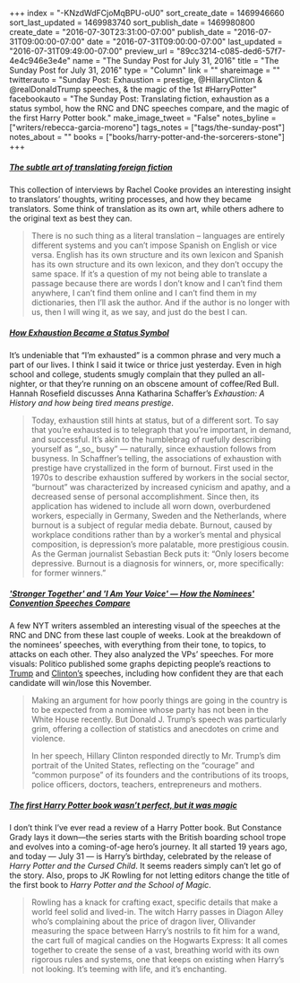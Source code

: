 +++
index = "-KNzdWdFCjoMqBPU-oU0"
sort_create_date = 1469946660
sort_last_updated = 1469983740
sort_publish_date = 1469980800
create_date = "2016-07-30T23:31:00-07:00"
publish_date = "2016-07-31T09:00:00-07:00"
date = "2016-07-31T09:00:00-07:00"
last_updated = "2016-07-31T09:49:00-07:00"
preview_url = "89cc3214-c085-ded6-57f7-4e4c946e3e4e"
name = "The Sunday Post for July 31, 2016"
title = "The Sunday Post for July 31, 2016"
type = "Column"
link = ""
shareimage = ""
twitterauto = "Sunday Post: Exhaustion = prestige, @HillaryClinton & @realDonaldTrump speeches, & the magic of the 1st #HarryPotter"
facebookauto = "The Sunday Post: Translating fiction, exhaustion as a status symbol, how the RNC and DNC speeches compare, and the magic of the first Harry Potter book."
make_image_tweet = "False"
notes_byline = ["writers/rebecca-garcia-moreno"]
tags_notes = ["tags/the-sunday-post"]
notes_about = ""
books = ["books/harry-potter-and-the-sorcerers-stone"]
+++
<h5><a href="https://www.theguardian.com/books/2016/jul/24/subtle-art-of-translating-foreign-fiction-ferrante-knausgaard" title="The subtle art of translating foreign fiction">The subtle art of translating foreign fiction</a></h5>

This collection of interviews by Rachel Cooke provides an interesting insight to translators’ thoughts, writing processes, and how they became translators. Some think of translation as its own art, while others adhere to the original text as best they can. 

<blockquote>
There is no such thing as a literal translation – languages are entirely different systems and you can’t impose Spanish on English or vice versa. English has its own structure and its own lexicon and Spanish has its own structure and its own lexicon, and they don’t occupy the same space. If it’s a question of my not being able to translate a passage because there are words I don’t know and I can’t find them anywhere, I can’t find them online and I can’t find them in my dictionaries, then I’ll ask the author. And if the author is no longer with us, then I will wing it, as we say, and just do the best I can.
</blockquote> 

<h5><a href="https://newrepublic.com/article/135468/exhaustion-became-status-symbol" title="How Exhaustion Became a Status Symbol">How Exhaustion Became a Status Symbol</a></h5>

It’s undeniable that “I’m exhausted” is a common phrase and very much a part of our lives. I think I said it twice or thrice just yesterday. Even in high school and college, students smugly complain that they pulled an all-nighter, or that they’re running on an obscene amount of coffee/Red Bull. Hannah Rosefield discusses Anna Katharina Schaffer’s _Exhaustion: A History and how being tired means prestige_.

<blockquote>
Today, exhaustion still hints at status, but of a different sort. To say that you’re exhausted is to telegraph that you’re important, in demand, and successful. It’s akin to the humblebrag of ruefully describing yourself as “_so_ busy” — naturally, since exhaustion follows from busyness. In Schaffner’s telling, the associations of exhaustion with prestige have crystallized in the form of burnout. First used in the 1970s to describe exhaustion suffered by workers in the social sector, “burnout” was characterized by increased cynicism and apathy, and a decreased sense of personal accomplishment. Since then, its application has widened to include all worn down, overburdened workers, especially in Germany, Sweden and the Netherlands, where burnout is a subject of regular media debate. Burnout, caused by workplace conditions rather than by a worker’s mental and physical composition, is depression’s more palatable, more prestigious cousin. As the German journalist Sebastian Beck puts it: “Only losers become depressive. Burnout is a diagnosis for winners, or, more specifically: for former winners.” 
</blockquote>

<h5><a href="http://www.nytimes.com/interactive/2016/07/29/us/elections/trump-clinton-pence-kaine-speeches.html" title="'Stronger Together' and 'I Am
Your Voice' — How the Nominees' Convention Speeches Compare">'Stronger Together' and 'I Am Your Voice' — How the Nominees' Convention Speeches Compare</a></h5>

A few NYT writers assembled an interesting visual of the speeches at the RNC and DNC from these last couple of weeks. Look at the breakdown of the nominees’ speeches, with everything from their tone, to topics, to attacks on each other. They also analyzed the VPs’ speeches. For more visuals: Politico published some graphs depicting people’s reactions to [Trump](http://www.politico.com/story/2016/07/gop-convention-trump-caucus-226000) and [Clinton’s](http://www.politico.com/story/2016/07/insiders-hillarys-speech-was-a-winner-226416) speeches, including how confident they are that each candidate will win/lose this November. 

<blockquote> 
	<p>	Making an argument for how poorly things are going in the country is to be expected from a nominee whose party has not been in the White House recently. But Donald J. Trump’s speech was particularly grim, offering a collection of statistics and anecdotes on crime and violence.</p>
	<p>	In her speech, Hillary Clinton responded directly to Mr. Trump’s dim portrait of the United States, reflecting on the “courage” and “common purpose” of its founders and the contributions of its troops, police officers, doctors, teachers, entrepreneurs and mothers.</p>
</blockquote>

<h5><a href="http://www.vox.com/2016/7/29/12311072/harry-potter-sorcerers-stone-reread-cursed-child" title="The first Harry Potter book wasn’t perfect, but it was magic">The first Harry Potter book wasn’t perfect, but it was magic</a></h5>

I don’t think I’ve ever read a review of a Harry Potter book. But Constance Grady lays it down—the series starts with the British boarding school trope and evolves into a coming-of-age hero’s journey. It all started 19 years ago, and today — July 31 — is Harry’s birthday, celebrated by the release of _Harry Potter and the Cursed Child_. It seems readers simply can’t let go of the story. Also, props to JK Rowling for not letting editors change the title of the first book to _Harry Potter and the School of Magic_.

<blockquote> 
Rowling has a knack for crafting exact, specific details that make a world feel solid and lived-in. The witch Harry passes in Diagon Alley who’s complaining about the price of dragon liver, Ollivander measuring the space between Harry’s nostrils to fit him for a wand, the cart full of magical candies on the Hogwarts Express: It all comes together to create the sense of a vast, breathing world with its own rigorous rules and systems, one that keeps on existing when Harry’s not looking. It’s teeming with life, and it’s enchanting.
</blockquote>  